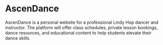# AscenDance
AscenDance is a personal website for a professional Lindy Hop dancer and instructor. The platform will offer class schedules, private lesson bookings, dance resources, and educational content to help students elevate their dance skills.

